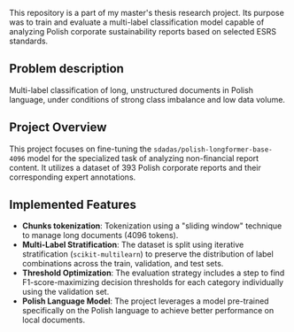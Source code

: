 This repository is a part of my master's thesis research project. Its purpose was to train and evaluate a multi-label classification model capable of analyzing Polish corporate sustainability reports based on selected ESRS standards.

## Problem description
Multi-label classification of long, unstructured documents in Polish language, under conditions of strong class imbalance and low data volume.

## Project Overview

This project focuses on fine-tuning the `sdadas/polish-longformer-base-4096` model for the specialized task of analyzing non-financial report content. It utilizes a dataset of 393 Polish corporate reports and their corresponding expert annotations.

## Implemented Features

- **Chunks tokenization**: Tokenization using a "sliding window" technique to manage long documents (4096 tokens).
- **Multi-Label Stratification**: The dataset is split using iterative stratification (`scikit-multilearn`) to preserve the distribution of label combinations across the train, validation, and test sets.
- **Threshold Optimization**: The evaluation strategy includes a step to find F1-score-maximizing decision thresholds for each category individually using the validation set.
- **Polish Language Model**: The project leverages a model pre-trained specifically on the Polish language to achieve better performance on local documents.